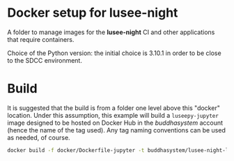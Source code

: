 # Docker setup for lusee-night

A folder to manage images for the **lusee-night** CI and other
applications that require containers.

Choice of the Python version: the initial choice is 3.10.1 in order
to be close to the SDCC environment.

# Build

It is suggested that the build is from a folder one level above
this "docker" location. Under this assumption, this example will build
a ```luseepy-jupyter``` image designed to be hosted on Docker Hub in the
_buddhasystem_ account (hence the name of the tag used). Any tag naming
conventions can be used as needed, of course.


```bash
docker build -f docker/Dockerfile-jupyter -t buddhasystem/lusee-night-luseepy-jupyter:0.1 .
```
